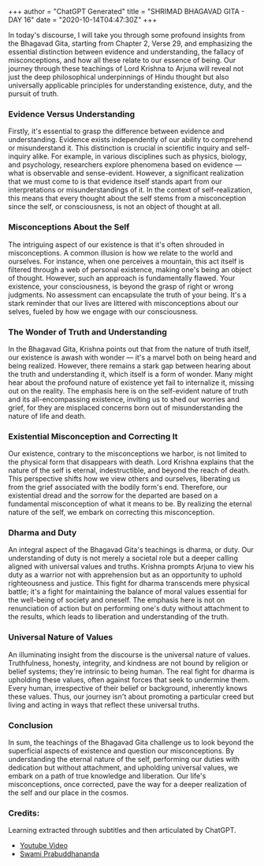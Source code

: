 +++
author = "ChatGPT Generated"
title = "SHRIMAD BHAGAVAD GITA - DAY 16"
date = "2020-10-14T04:47:30Z"
+++

In today's discourse, I will take you through some profound insights from the Bhagavad Gita, starting from Chapter 2, Verse 29, and emphasizing the essential distinction between evidence and understanding, the fallacy of misconceptions, and how all these relate to our essence of being. Our journey through these teachings of Lord Krishna to Arjuna will reveal not just the deep philosophical underpinnings of Hindu thought but also universally applicable principles for understanding existence, duty, and the pursuit of truth.

### Evidence Versus Understanding

Firstly, it's essential to grasp the difference between evidence and understanding. Evidence exists independently of our ability to comprehend or misunderstand it. This distinction is crucial in scientific inquiry and self-inquiry alike. For example, in various disciplines such as physics, biology, and psychology, researchers explore phenomena based on evidence — what is observable and sense-evident. However, a significant realization that we must come to is that evidence itself stands apart from our interpretations or misunderstandings of it. In the context of self-realization, this means that every thought about the self stems from a misconception since the self, or consciousness, is not an object of thought at all.

### Misconceptions About the Self

The intriguing aspect of our existence is that it's often shrouded in misconceptions. A common illusion is how we relate to the world and ourselves. For instance, when one perceives a mountain, this act itself is filtered through a web of personal existence, making one's being an object of thought. However, such an approach is fundamentally flawed. Your existence, your consciousness, is beyond the grasp of right or wrong judgments. No assessment can encapsulate the truth of your being. It's a stark reminder that our lives are littered with misconceptions about our selves, fueled by how we engage with our consciousness.

### The Wonder of Truth and Understanding

In the Bhagavad Gita, Krishna points out that from the nature of truth itself, our existence is awash with wonder — it's a marvel both on being heard and being realized. However, there remains a stark gap between hearing about the truth and understanding it, which itself is a form of wonder. Many might hear about the profound nature of existence yet fail to internalize it, missing out on the reality. The emphasis here is on the self-evident nature of truth and its all-encompassing existence, inviting us to shed our worries and grief, for they are misplaced concerns born out of misunderstanding the nature of life and death.

### Existential Misconception and Correcting It

Our existence, contrary to the misconceptions we harbor, is not limited to the physical form that disappears with death. Lord Krishna explains that the nature of the self is eternal, indestructible, and beyond the reach of death. This perspective shifts how we view others and ourselves, liberating us from the grief associated with the bodily form's end. Therefore, our existential dread and the sorrow for the departed are based on a fundamental misconception of what it means to be. By realizing the eternal nature of the self, we embark on correcting this misconception.

### Dharma and Duty

An integral aspect of the Bhagavad Gita's teachings is dharma, or duty. Our understanding of duty is not merely a societal role but a deeper calling aligned with universal values and truths. Krishna prompts Arjuna to view his duty as a warrior not with apprehension but as an opportunity to uphold righteousness and justice. This fight for dharma transcends mere physical battle; it's a fight for maintaining the balance of moral values essential for the well-being of society and oneself. The emphasis here is not on renunciation of action but on performing one's duty without attachment to the results, which leads to liberation and understanding of the truth.

### Universal Nature of Values

An illuminating insight from the discourse is the universal nature of values. Truthfulness, honesty, integrity, and kindness are not bound by religion or belief systems; they're intrinsic to being human. The real fight for dharma is upholding these values, often against forces that seek to undermine them. Every human, irrespective of their belief or background, inherently knows these values. Thus, our journey isn't about promoting a particular creed but living and acting in ways that reflect these universal truths.

### Conclusion

In sum, the teachings of the Bhagavad Gita challenge us to look beyond the superficial aspects of existence and question our misconceptions. By understanding the eternal nature of the self, performing our duties with dedication but without attachment, and upholding universal values, we embark on a path of true knowledge and liberation. Our life's misconceptions, once corrected, pave the way for a deeper realization of the self and our place in the cosmos.

### Credits:

Learning extracted through subtitles and then articulated by ChatGPT.

* [Youtube Video](https://www.youtube.com/watch?v=_DDHCrn27Qo)
* [Swami Prabuddhananda](https://www.youtube.com/@upanishadswithswamiprabudd4019/streams)